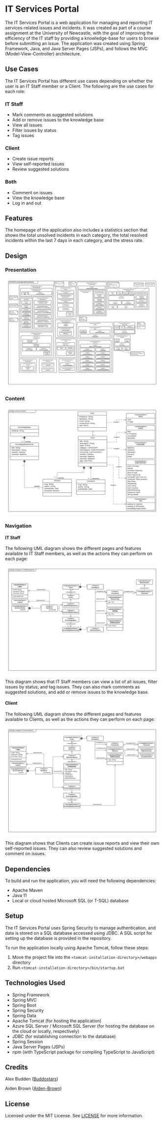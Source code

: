 # IT Services Portal

The IT Services Portal is a web application for managing and reporting IT services-related issues and incidents. It was created as part of a course assignment at the University of Newcastle, with the goal of improving the efficiency of the IT staff by providing a knowledge-base for users to browse before submitting an issue. The application was created using Spring Framework, Java, and Java Server Pages (JSPs), and follows the MVC (Model-View-Controller) architecture.

## Use Cases

The IT Services Portal has different use cases depending on whether the user is an IT Staff member or a Client. The following are the use cases for each role:

### IT Staff

* Mark comments as suggested solutions
* Add or remove issues to the knowledge base
* View all issues
* Filter issues by status
* Tag issues

### Client

* Create issue reports
* View self-reported issues
* Review suggested solutions

### Both

* Comment on issues
* View the knowledge base
* Log in and out

## Features

The homepage of the application also includes a statistics section that shows the total unsolved incidents in each category, the total resolved incidents within the last 7 days in each category, and the stress rate.

## Design

### Presentation 

![UWE Presentation Model for IT Services Portal](./images/UWE-Presentation-Diagram.jpeg)

### Content 

![UWE Content Model for IT Services Portal](./images/Content.jpg)

### Navigation 

#### IT Staff

The following UML diagram shows the different pages and features available to IT Staff members, as well as the actions they can perform on each page:

![UWE Navigation Model of IT Staff users for IT Services Portal](./images/Navigation_ITStaff.jpg)

This diagram shows that IT Staff members can view a list of all issues, filter issues by status, and tag issues. They can also mark comments as suggested solutions, and add or remove issues to the knowledge base.

#### Client

The following UML diagram shows the different pages and features available to Clients, as well as the actions they can perform on each page:

![UWE Navigation Model of navigation of a Client using IT Services Portal](./images/Navigation_Client.jpg)

This diagram shows that Clients can create issue reports and view their own self-reported issues. They can also review suggested solutions and comment on issues.

## Dependencies

To build and run the application, you will need the following dependencies:

* Apache Maven
* Java 11
* Local or cloud hosted Microsoft SQL (or T-SQL) database

## Setup

The IT Services Portal uses Spring Security to manage authentication, and data is stored on a SQL database accessed using JDBC. A SQL script for setting up the database is provided in the repository.

To run the application locally using Apache Tomcat, follow these steps:

1. Move the project file into the `<tomcat-installation-directory>/webapps` directory
2. Run `<tomcat-installation-directory>/bin/startup.bat`

## Technologies Used

* Spring Framework
* Spring MVC
* Spring Boot
* Spring Security
* Spring Data
* Apache Tomcat (for hosting the application)
* Azure SQL Server / Microsoft SQL Server (for hosting the database on the cloud or locally, respectively)
* JDBC (for establishing connection to the database)
* Spring Session
* Java Server Pages (JSPs)
* npm (with TypeScript package for compiling TypeScript to JavaScript)

## Credits

Alex Budden ([Buddostars](https://github.com/Buddostars))

Aiden Brown ([Aiden-Brown](https://github.com/Aiden-Brown))

## License

Licensed under the MIT License. See [LICENSE](./LICENSE) for more information.